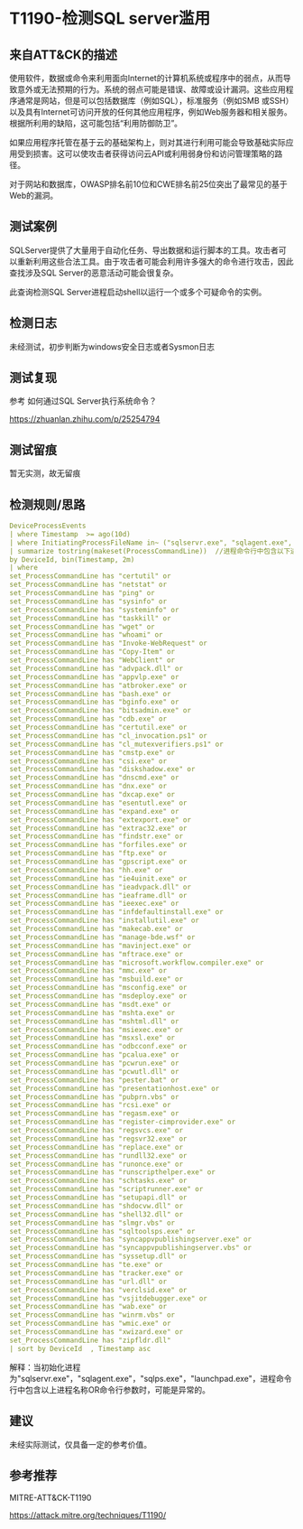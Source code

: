 # T1190-检测SQL server滥用

## 来自ATT&CK的描述

使用软件，数据或命令来利用面向Internet的计算机系统或程序中的弱点，从而导致意外或无法预期的行为。系统的弱点可能是错误、故障或设计漏洞。这些应用程序通常是网站，但是可以包括数据库（例如SQL），标准服务（例如SMB 或SSH）以及具有Internet可访问开放的任何其他应用程序，例如Web服务器和相关服务。根据所利用的缺陷，这可能包括“利用防御防卫”。

如果应用程序托管在基于云的基础架构上，则对其进行利用可能会导致基础实际应用受到损害。这可以使攻击者获得访问云API或利用弱身份和访问管理策略的路径。

对于网站和数据库，OWASP排名前10位和CWE排名前25位突出了最常见的基于Web的漏洞。

## 测试案例

SQLServer提供了大量用于自动化任务、导出数据和运行脚本的工具。攻击者可以重新利用这些合法工具。由于攻击者可能会利用许多强大的命令进行攻击，因此查找涉及SQL Server的恶意活动可能会很复杂。

此查询检测SQL Server进程启动shell以运行一个或多个可疑命令的实例。

## 检测日志

未经测试，初步判断为windows安全日志或者Sysmon日志

## 测试复现

参考 如何通过SQL Server执行系统命令？

<https://zhuanlan.zhihu.com/p/25254794>

## 测试留痕

暂无实测，故无留痕

## 检测规则/思路

```yml
DeviceProcessEvents 
| where Timestamp  >= ago(10d)
| where InitiatingProcessFileName in~ ("sqlservr.exe", "sqlagent.exe",  "sqlps.exe", "launchpad.exe") //当初始化进程为"sqlservr.exe", "sqlagent.exe",  "sqlps.exe", "launchpad.exe"
| summarize tostring(makeset(ProcessCommandLine))  //进程命令行中包含以下进程名称OR命令行参数时，可能是异常的。
by DeviceId, bin(Timestamp, 2m)
| where
set_ProcessCommandLine has "certutil" or 
set_ProcessCommandLine has "netstat" or 
set_ProcessCommandLine has "ping" or 
set_ProcessCommandLine has "sysinfo" or 
set_ProcessCommandLine has "systeminfo" or 
set_ProcessCommandLine has "taskkill" or 
set_ProcessCommandLine has "wget" or 
set_ProcessCommandLine has "whoami" or 
set_ProcessCommandLine has "Invoke-WebRequest" or 
set_ProcessCommandLine has "Copy-Item" or 
set_ProcessCommandLine has "WebClient" or 
set_ProcessCommandLine has "advpack.dll" or 
set_ProcessCommandLine has "appvlp.exe" or 
set_ProcessCommandLine has "atbroker.exe" or 
set_ProcessCommandLine has "bash.exe" or 
set_ProcessCommandLine has "bginfo.exe" or 
set_ProcessCommandLine has "bitsadmin.exe" or 
set_ProcessCommandLine has "cdb.exe" or 
set_ProcessCommandLine has "certutil.exe" or 
set_ProcessCommandLine has "cl_invocation.ps1" or 
set_ProcessCommandLine has "cl_mutexverifiers.ps1" or 
set_ProcessCommandLine has "cmstp.exe" or 
set_ProcessCommandLine has "csi.exe" or 
set_ProcessCommandLine has "diskshadow.exe" or 
set_ProcessCommandLine has "dnscmd.exe" or 
set_ProcessCommandLine has "dnx.exe" or 
set_ProcessCommandLine has "dxcap.exe" or 
set_ProcessCommandLine has "esentutl.exe" or 
set_ProcessCommandLine has "expand.exe" or 
set_ProcessCommandLine has "extexport.exe" or 
set_ProcessCommandLine has "extrac32.exe" or 
set_ProcessCommandLine has "findstr.exe" or 
set_ProcessCommandLine has "forfiles.exe" or 
set_ProcessCommandLine has "ftp.exe" or 
set_ProcessCommandLine has "gpscript.exe" or 
set_ProcessCommandLine has "hh.exe" or 
set_ProcessCommandLine has "ie4uinit.exe" or 
set_ProcessCommandLine has "ieadvpack.dll" or 
set_ProcessCommandLine has "ieaframe.dll" or 
set_ProcessCommandLine has "ieexec.exe" or 
set_ProcessCommandLine has "infdefaultinstall.exe" or 
set_ProcessCommandLine has "installutil.exe" or 
set_ProcessCommandLine has "makecab.exe" or 
set_ProcessCommandLine has "manage-bde.wsf" or 
set_ProcessCommandLine has "mavinject.exe" or 
set_ProcessCommandLine has "mftrace.exe" or 
set_ProcessCommandLine has "microsoft.workflow.compiler.exe" or 
set_ProcessCommandLine has "mmc.exe" or 
set_ProcessCommandLine has "msbuild.exe" or 
set_ProcessCommandLine has "msconfig.exe" or 
set_ProcessCommandLine has "msdeploy.exe" or 
set_ProcessCommandLine has "msdt.exe" or 
set_ProcessCommandLine has "mshta.exe" or 
set_ProcessCommandLine has "mshtml.dll" or 
set_ProcessCommandLine has "msiexec.exe" or 
set_ProcessCommandLine has "msxsl.exe" or 
set_ProcessCommandLine has "odbcconf.exe" or 
set_ProcessCommandLine has "pcalua.exe" or 
set_ProcessCommandLine has "pcwrun.exe" or 
set_ProcessCommandLine has "pcwutl.dll" or 
set_ProcessCommandLine has "pester.bat" or 
set_ProcessCommandLine has "presentationhost.exe" or 
set_ProcessCommandLine has "pubprn.vbs" or 
set_ProcessCommandLine has "rcsi.exe" or 
set_ProcessCommandLine has "regasm.exe" or 
set_ProcessCommandLine has "register-cimprovider.exe" or 
set_ProcessCommandLine has "regsvcs.exe" or 
set_ProcessCommandLine has "regsvr32.exe" or 
set_ProcessCommandLine has "replace.exe" or 
set_ProcessCommandLine has "rundll32.exe" or 
set_ProcessCommandLine has "runonce.exe" or 
set_ProcessCommandLine has "runscripthelper.exe" or 
set_ProcessCommandLine has "schtasks.exe" or 
set_ProcessCommandLine has "scriptrunner.exe" or 
set_ProcessCommandLine has "setupapi.dll" or 
set_ProcessCommandLine has "shdocvw.dll" or 
set_ProcessCommandLine has "shell32.dll" or 
set_ProcessCommandLine has "slmgr.vbs" or 
set_ProcessCommandLine has "sqltoolsps.exe" or 
set_ProcessCommandLine has "syncappvpublishingserver.exe" or 
set_ProcessCommandLine has "syncappvpublishingserver.vbs" or 
set_ProcessCommandLine has "syssetup.dll" or 
set_ProcessCommandLine has "te.exe" or 
set_ProcessCommandLine has "tracker.exe" or 
set_ProcessCommandLine has "url.dll" or 
set_ProcessCommandLine has "verclsid.exe" or 
set_ProcessCommandLine has "vsjitdebugger.exe" or 
set_ProcessCommandLine has "wab.exe" or 
set_ProcessCommandLine has "winrm.vbs" or 
set_ProcessCommandLine has "wmic.exe" or 
set_ProcessCommandLine has "xwizard.exe" or 
set_ProcessCommandLine has "zipfldr.dll"
| sort by DeviceId  , Timestamp asc
```

解释：当初始化进程为"sqlservr.exe"，"sqlagent.exe"，"sqlps.exe"，"launchpad.exe"，进程命令行中包含以上进程名称OR命令行参数时，可能是异常的。

## 建议

未经实际测试，仅具备一定的参考价值。

## 参考推荐

MITRE-ATT&CK-T1190

<https://attack.mitre.org/techniques/T1190/>
